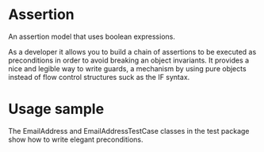 Assertion
=========

An assertion model that uses boolean expressions.

As a developer it allows you to build a chain of assertions to be executed as preconditions in order to avoid breaking an object invariants.
It provides a nice and legible way to write guards, a mechanism by using pure objects instead of flow control structures suck as the IF syntax.

Usage sample
============

The EmailAddress and EmailAddressTestCase classes in the test package show how to write elegant preconditions.

